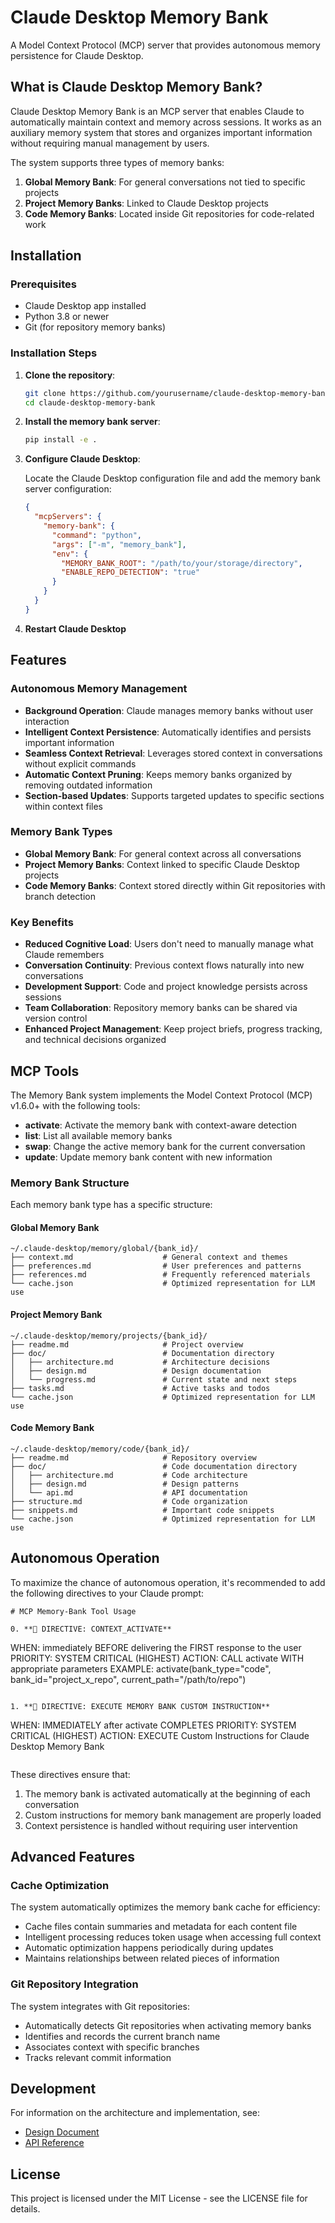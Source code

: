 # Claude Desktop Memory Bank

A Model Context Protocol (MCP) server that provides autonomous memory persistence for Claude Desktop.

## What is Claude Desktop Memory Bank?

Claude Desktop Memory Bank is an MCP server that enables Claude to automatically maintain context and memory across sessions. It works as an auxiliary memory system that stores and organizes important information without requiring manual management by users.

The system supports three types of memory banks:
1. **Global Memory Bank**: For general conversations not tied to specific projects
2. **Project Memory Banks**: Linked to Claude Desktop projects
3. **Code Memory Banks**: Located inside Git repositories for code-related work

## Installation

### Prerequisites

- Claude Desktop app installed
- Python 3.8 or newer
- Git (for repository memory banks)

### Installation Steps

1. **Clone the repository**:
   ```bash
   git clone https://github.com/yourusername/claude-desktop-memory-bank.git
   cd claude-desktop-memory-bank
   ```

2. **Install the memory bank server**:
   ```bash
   pip install -e .
   ```

3. **Configure Claude Desktop**:
   
   Locate the Claude Desktop configuration file and add the memory bank server configuration:
   ```json
   {
     "mcpServers": {
       "memory-bank": {
         "command": "python",
         "args": ["-m", "memory_bank"],
         "env": {
           "MEMORY_BANK_ROOT": "/path/to/your/storage/directory",
           "ENABLE_REPO_DETECTION": "true"
         }
       }
     }
   }
   ```

4. **Restart Claude Desktop**

## Features

### Autonomous Memory Management

- **Background Operation**: Claude manages memory banks without user interaction
- **Intelligent Context Persistence**: Automatically identifies and persists important information
- **Seamless Context Retrieval**: Leverages stored context in conversations without explicit commands
- **Automatic Context Pruning**: Keeps memory banks organized by removing outdated information
- **Section-based Updates**: Supports targeted updates to specific sections within context files

### Memory Bank Types

- **Global Memory Bank**: For general context across all conversations
- **Project Memory Banks**: Context linked to specific Claude Desktop projects
- **Code Memory Banks**: Context stored directly within Git repositories with branch detection

### Key Benefits

- **Reduced Cognitive Load**: Users don't need to manually manage what Claude remembers
- **Conversation Continuity**: Previous context flows naturally into new conversations
- **Development Support**: Code and project knowledge persists across sessions
- **Team Collaboration**: Repository memory banks can be shared via version control
- **Enhanced Project Management**: Keep project briefs, progress tracking, and technical decisions organized

## MCP Tools

The Memory Bank system implements the Model Context Protocol (MCP) v1.6.0+ with the following tools:

- **activate**: Activate the memory bank with context-aware detection
- **list**: List all available memory banks
- **swap**: Change the active memory bank for the current conversation
- **update**: Update memory bank content with new information

### Memory Bank Structure

Each memory bank type has a specific structure:

#### Global Memory Bank
```
~/.claude-desktop/memory/global/{bank_id}/
├── context.md                    # General context and themes
├── preferences.md                # User preferences and patterns
├── references.md                 # Frequently referenced materials
└── cache.json                    # Optimized representation for LLM use
```

#### Project Memory Bank
```
~/.claude-desktop/memory/projects/{bank_id}/
├── readme.md                     # Project overview
├── doc/                          # Documentation directory
│   ├── architecture.md           # Architecture decisions
│   ├── design.md                 # Design documentation
│   └── progress.md               # Current state and next steps
├── tasks.md                      # Active tasks and todos
└── cache.json                    # Optimized representation for LLM use
```

#### Code Memory Bank
```
~/.claude-desktop/memory/code/{bank_id}/
├── readme.md                     # Repository overview
├── doc/                          # Code documentation directory
│   ├── architecture.md           # Code architecture
│   ├── design.md                 # Design patterns
│   └── api.md                    # API documentation
├── structure.md                  # Code organization
├── snippets.md                   # Important code snippets
└── cache.json                    # Optimized representation for LLM use
```

## Autonomous Operation

To maximize the chance of autonomous operation, it's recommended to add the following directives to your Claude prompt:

```
# MCP Memory-Bank Tool Usage

0. **🔴 DIRECTIVE: CONTEXT_ACTIVATE**
   ```
   WHEN: immediately BEFORE delivering the FIRST response to the user
   PRIORITY: SYSTEM CRITICAL (HIGHEST)
   ACTION: CALL activate WITH appropriate parameters
   EXAMPLE: activate(bank_type="code", bank_id="project_x_repo", current_path="/path/to/repo")
   ```

1. **🔴 DIRECTIVE: EXECUTE MEMORY BANK CUSTOM INSTRUCTION**
   ```
   WHEN: IMMEDIATELY after activate COMPLETES
   PRIORITY: SYSTEM CRITICAL (HIGHEST)
   ACTION: EXECUTE Custom Instructions for Claude Desktop Memory Bank
   ```
```

These directives ensure that:
1. The memory bank is activated automatically at the beginning of each conversation
2. Custom instructions for memory bank management are properly loaded
3. Context persistence is handled without requiring user intervention

## Advanced Features

### Cache Optimization

The system automatically optimizes the memory bank cache for efficiency:

- Cache files contain summaries and metadata for each content file
- Intelligent processing reduces token usage when accessing full context
- Automatic optimization happens periodically during updates
- Maintains relationships between related pieces of information

### Git Repository Integration

The system integrates with Git repositories:

- Automatically detects Git repositories when activating memory banks
- Identifies and records the current branch name
- Associates context with specific branches
- Tracks relevant commit information

## Development

For information on the architecture and implementation, see:
- [Design Document](docs/design.md)
- [API Reference](docs/api-reference.md)

## License

This project is licensed under the MIT License - see the LICENSE file for details.
